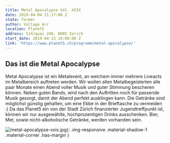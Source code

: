 ```yaml
---
title: Metal Apocalypse Vol. XXIX
date: 2019-04-04 21:17:00 Z
state: former
author: Voltage Arc
location: Planet5
address: Sihlquai 240, 8005 Zürich
start_date: 2019-04-13 19:00:00 Z
link: 'https://www.planet5.ch/programm/metal-apocalypse/'
---
```


## Das ist die Metal Apocalypse

Metal Apocalypse ist ein Metalevent, an welchem immer mehrere Liveacts im Metalbereich auftreten werden. Wir wollen allen Metalbegeisterten alle paar Monate einen Abend voller Musik und guter Stimmung bescheren können. Neben guten Bands, wird nach den Auftritten noch für passende Musik gesorgt, damit der Abend perfekt ausklingen kann. Die Getränke sind möglichst günstig gehalten, um eine Ebbe in der Brieftasche zu vermeiden :) Da das Planet5 ein von der Stadt Zürich finanzierter Jugendtreffpunkt ist, können wir nur ausgewählte, hochprozentigen Drinks ausschenken. Bier, Met, sowie nicht-alkoholische Getränke, werden vorhanden sein.

![metal-apocalypse-xxix.jpg](/uploads/metal-apocalypse-xxix.jpg){: .img-responsive .material-shadow-1 .material-corner .has-margin }